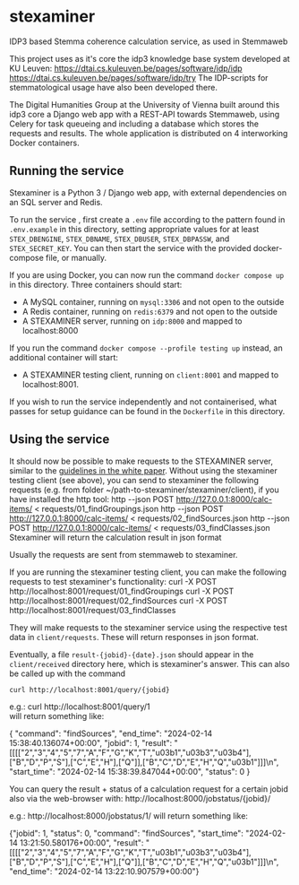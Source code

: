 # stexaminer
IDP3 based Stemma coherence calculation service, as used in Stemmaweb

This project uses as it's core the idp3 knowledge base system developed at KU Leuven:
https://dtai.cs.kuleuven.be/pages/software/idp/idp
https://dtai.cs.kuleuven.be/pages/software/idp/try
The IDP-scripts for stemmatological usage have also been developed there.

The Digital Humanities Group at the University of Vienna built around this idp3 core a Django web app with a REST-API towards Stemmaweb, using Celery for task queueing and including a database which stores the requests and results.
The whole application is distributed on 4 interworking Docker containers.

## Running the service

Stexaminer is a Python 3 / Django web app, with external dependencies on an SQL server and Redis. 

To run the service , first create a `.env` file according to the pattern found in `.env.example` in this directory, setting appropriate values for at least `STEX_DBENGINE`, `STEX_DBNAME`, `STEX_DBUSER`, `STEX_DBPASSW`, and `STEX_SECRET_KEY`. You can then start the service with the provided docker-compose file, or manually.

If you are using Docker, you can now run the command `docker compose up` in this directory. Three containers should start:

- A MySQL container, running on `mysql:3306` and not open to the outside
- A Redis container, running on `redis:6379` and not open to the outside
- A STEXAMINER server, running on `idp:8000` and mapped to localhost:8000

If you run the command `docker compose --profile testing up` instead, an additional container will start:

- A STEXAMINER testing client, running on `client:8001` and mapped to localhost:8001.

If you wish to run the service independently and not containerised, what passes for setup guidance can be found in the `Dockerfile` in this directory.

## Using the service

It should now be possible to make requests to the STEXAMINER server, similar to the [guidelines in the white paper](https://stemmaweb.net/?p=58).
Without using the stexaminer testing client (see above), you can send to stexaminer the following requests  (e.g. from folder ~/path-to-stexaminer/stexaminer/client), if you have installed the http tool:
    http --json POST http://127.0.0.1:8000/calc-items/ < requests/01_findGroupings.json
    http --json POST http://127.0.0.1:8000/calc-items/ < requests/02_findSources.json
    http --json POST http://127.0.0.1:8000/calc-items/ < requests/03_findClasses.json
Stexaminer will return the calculation result in json format

Usually the requests are sent from stemmaweb to stexaminer.
    
If you are running the stexaminer testing client, you can make the following requests to test stexaminer's functionality:
    curl -X POST http://localhost:8001/request/01_findGroupings
    curl -X POST http://localhost:8001/request/02_findSources
    curl -X POST http://localhost:8001/request/03_findClasses

They will make requests to the stexaminer service using the respective test data in `client/requests`. 
These will return responses in json format.


Eventually, a file `result-{jobid}-{date}.json` should appear in the `client/received` directory here, which is stexaminer's answer. This can also be called up with the command

    curl http://localhost:8001/query/{jobid}
    
e.g.:
    curl http://localhost:8001/query/1        
will return something like:

{
  "command": "findSources",
  "end_time": "2024-02-14 15:38:40.136074+00:00",
  "jobid": 1,
  "result": "[[[[\"2\",\"3\",\"4\",\"5\",\"7\",\"A\",\"F\",\"G\",\"K\",\"T\",\"u03b1\",\"u03b3\",\"u03b4\"],[\"B\",\"D\",\"P\",\"S\"],[\"C\",\"E\",\"H\"],[\"Q\"]],[\"B\",\"C\",\"D\",\"E\",\"H\",\"Q\",\"u03b1\"]]]\n",
  "start_time": "2024-02-14 15:38:39.847044+00:00",
  "status": 0
}
    
    
    
You can query the result + status of a calculation request for a certain jobid also via the web-browser with:
   http://localhost:8000/jobstatus/{jobid}/

e.g.:
   http://localhost:8000/jobstatus/1/
will return something like:
   
{"jobid": 1, "status": 0, "command": "findSources", "start_time": "2024-02-14 13:21:50.580176+00:00", "result": "[[[[\"2\",\"3\",\"4\",\"5\",\"7\",\"A\",\"F\",\"G\",\"K\",\"T\",\"u03b1\",\"u03b3\",\"u03b4\"],[\"B\",\"D\",\"P\",\"S\"],[\"C\",\"E\",\"H\"],[\"Q\"]],[\"B\",\"C\",\"D\",\"E\",\"H\",\"Q\",\"u03b1\"]]]\n", "end_time": "2024-02-14 13:22:10.907579+00:00"}
